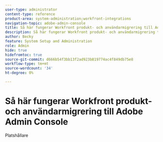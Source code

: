 ```yaml
---
user-type: administrator
content-type: reference
product-area: system-administration;workfront-integrations
navigation-topic: adobe-admin-console
title: Så här fungerar Workfront produkt- och användarmigrering till Adobe Admin Console
description: Så här fungerar Workfront produkt- och användarmigrering till Adobe Admin Console
author: Becky
feature: System Setup and Administration
role: Admin
hide: true
hidefromtoc: true
source-git-commit: d666b54f3bb13f2ad923b819774ac4f849db75e8
workflow-type: tm+mt
source-wordcount: '34'
ht-degree: 0%

---
```


# Så här fungerar Workfront produkt- och användarmigrering till Adobe Admin Console

Platshållare


